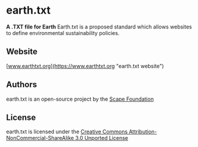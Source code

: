 # earth.txt


**A .TXT file for Earth**
Earth.txt is a proposed standard which allows websites to define environmental sustainability policies.


## Website

[www.earthtxt.org](https://www.earthtxt.org "earth.txt website")


## Authors

earth.txt is an open-source project by the [Scape Foundation](https://www.scape.foundation "Scape Foundation website")



## License

earth.txt is licensed under the [Creative Commons Attribution-NonCommercial-ShareAlike 3.0 Unported License](https://creativecommons.org/licenses/by-nc-sa/3.0/ "Creative Commons Attribution-NonCommercial-ShareAlike 3.0 Unported License")

